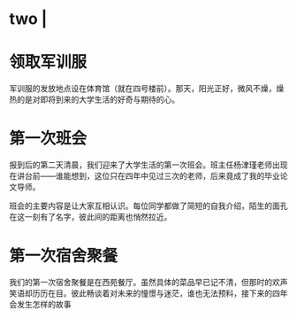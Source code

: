 # two | 






<!-- 
# 领取军训服

军训服是在体育馆（四号楼前的那个）领的



# 第一次班会

那是报道后的第二天早上，我们见到了四年只见了三次面的班主任杨津瑾，我当时也没想到她会成为我的毕业论文导师

班会的目的主要是互相认识一下，每一个同学都进行了自我介绍

# 第一次宿舍吃饭

是在西苑餐厅吃的，具体的已记不太清楚，只记得的当时相谈甚欢，至于未来会发生什么也难以预料。 -->



# 领取军训服

军训服的发放地点设在体育馆（就在四号楼前）。那天，阳光正好，微风不燥，燥热的是对即将到来的大学生活的好奇与期待的心。

# 第一次班会

报到后的第二天清晨，我们迎来了大学生活的第一次班会。班主任杨津瑾老师出现在讲台前——谁能想到，这位只在四年中见过三次的老师，后来竟成了我的毕业论文导师。

班会的主要内容是让大家互相认识。每位同学都做了简短的自我介绍，陌生的面孔在这一刻有了名字，彼此间的距离也悄然拉近。

# 第一次宿舍聚餐

我们的第一次宿舍聚餐是在西苑餐厅。虽然具体的菜品早已记不清，但那时的欢声笑语却历历在目。彼此畅谈着对未来的憧憬与迷茫，谁也无法预料，接下来的四年会发生怎样的故事